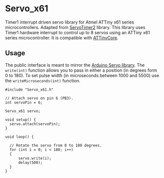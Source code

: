 # Servo_x61
Timer1 interrupt driven servo library for Atmel ATTiny x61 series microcontrollers. Adapted from [ServoTimer2](https://github.com/nabontra/ServoTimer2) library. This library uses Timer1 hardware interrupt to control up to 8 servos using an ATTiny x61 series microcontroller. It is compatible with [ATTinyCore](https://github.com/SpenceKonde/ATTinyCore).

## Usage

The public interface is meant to mirror the [Arduino Servo library](https://www.arduino.cc/en/Reference/Servo).
The `write(int)` function allows you to pass in either a position (in degrees form 0 to 180).
To set pulse width (in microseconds between 1000 and 5500) use the `writeMicroseconds(int)` function.

```
#include "Servo_x61.h"

// Attach servo on pin 6 (PB3).
int servoPin = 6;

Servo_x61 servo;

void setup() {
  servo.attach(servoPin);
}

void loop() {

  // Rotate the servo from 0 to 180 degrees.
  for (int i = 0; i < 180; i++) 
  {
      servo.write(i);
      delay(500);
  }
}
```
